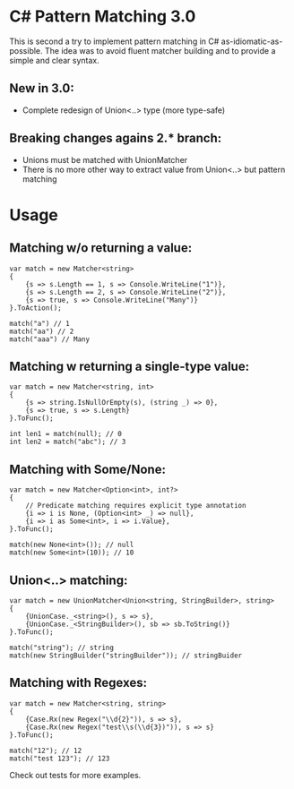 C# Pattern Matching 3.0
=======================

This is second a try to implement pattern matching in C# as-idiomatic-as-possible. The
idea was to avoid fluent matcher building and to provide a simple and clear
syntax.

New in 3.0:
-----------
- Complete redesign of Union<..> type (more type-safe)
 
Breaking changes agains 2.* branch:
-----------------------------------
- Unions must be matched with UnionMatcher
- There is no more other way to extract value from Union<..> but pattern matching


Usage
=====

Matching w/o returning a value:
-------------------------------

~~~~~~~~~~~~~~~~~~~~~~~~~~~~~~~~~~~~~~~~~~~~~~~~~~~~~~~~~~~~~~~~~~~~~~~~~~~~~~~~
var match = new Matcher<string>
{
    {s => s.Length == 1, s => Console.WriteLine("1")},
    {s => s.Length == 2, s => Console.WriteLine("2")},
    {s => true, s => Console.WriteLine("Many")}
}.ToAction();

match("a") // 1
match("aa") // 2
match("aaa") // Many
~~~~~~~~~~~~~~~~~~~~~~~~~~~~~~~~~~~~~~~~~~~~~~~~~~~~~~~~~~~~~~~~~~~~~~~~~~~~~~~~

Matching w returning a single-type value:
-----------------------------------------

~~~~~~~~~~~~~~~~~~~~~~~~~~~~~~~~~~~~~~~~~~~~~~~~~~~~~~~~~~~~~~~~~~~~~~~~~~~~~~~~
var match = new Matcher<string, int>
{
    {s => string.IsNullOrEmpty(s), (string _) => 0},
    {s => true, s => s.Length}
}.ToFunc();

int len1 = match(null); // 0
int len2 = match("abc"); // 3
~~~~~~~~~~~~~~~~~~~~~~~~~~~~~~~~~~~~~~~~~~~~~~~~~~~~~~~~~~~~~~~~~~~~~~~~~~~~~~~~

Matching with Some/None:
------------------------

~~~~~~~~~~~~~~~~~~~~~~~~~~~~~~~~~~~~~~~~~~~~~~~~~~~~~~~~~~~~~~~~~~~~~~~~~~~~~~~~
var match = new Matcher<Option<int>, int?>
{
    // Predicate matching requires explicit type annotation
    {i => i is None, (Option<int> _) => null},
    {i => i as Some<int>, i => i.Value},
}.ToFunc();

match(new None<int>()); // null
match(new Some<int>(10)); // 10
~~~~~~~~~~~~~~~~~~~~~~~~~~~~~~~~~~~~~~~~~~~~~~~~~~~~~~~~~~~~~~~~~~~~~~~~~~~~~~~~

Union<..> matching:
-------------------

~~~~~~~~~~~~~~~~~~~~~~~~~~~~~~~~~~~~~~~~~~~~~~~~~~~~~~~~~~~~~~~~~~~~~~~~~~~~~~~~
var match = new UnionMatcher<Union<string, StringBuilder>, string>
{
    {UnionCase._<string>(), s => s},
    {UnionCase._<StringBuilder>(), sb => sb.ToString()}
}.ToFunc();

match("string"); // string
match(new StringBuilder("stringBuilder")); // stringBuider
~~~~~~~~~~~~~~~~~~~~~~~~~~~~~~~~~~~~~~~~~~~~~~~~~~~~~~~~~~~~~~~~~~~~~~~~~~~~~~~~

Matching with Regexes:
----------------------

~~~~~~~~~~~~~~~~~~~~~~~~~~~~~~~~~~~~~~~~~~~~~~~~~~~~~~~~~~~~~~~~~~~~~~~~~~~~~~~~
var match = new Matcher<string, string>
{
    {Case.Rx(new Regex("\\d{2}")), s => s},
    {Case.Rx(new Regex("test\\s(\\d{3})")), s => s}
}.ToFunc();

match("12"); // 12
match("test 123"); // 123
~~~~~~~~~~~~~~~~~~~~~~~~~~~~~~~~~~~~~~~~~~~~~~~~~~~~~~~~~~~~~~~~~~~~~~~~~~~~~~~~


Check out tests for more examples.
